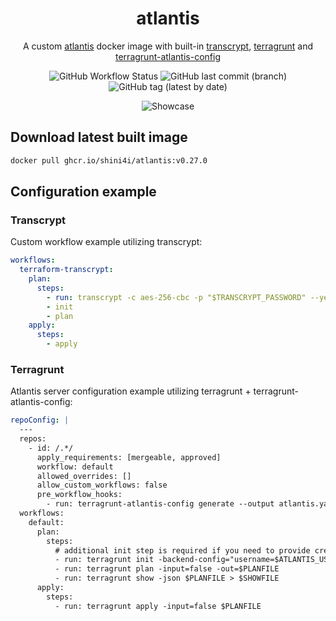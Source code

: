 <div align="center">

# atlantis
A custom [atlantis](https://github.com/runatlantis/atlantis) docker image with built-in [transcrypt](https://github.com/elasticdog/transcrypt), [terragrunt](https://github.com/gruntwork-io/terragrunt) and [terragrunt-atlantis-config](https://github.com/transcend-io/terragrunt-atlantis-config)

![GitHub Workflow Status](https://img.shields.io/github/actions/workflow/status/shini4i/docker-atlantis/build-and-publish.yml?branch=main&style=flat-square)
![GitHub last commit (branch)](https://img.shields.io/github/last-commit/shini4i/docker-atlantis/main?style=flat-square)
![GitHub tag (latest by date)](https://img.shields.io/github/v/tag/shini4i/docker-atlantis?style=flat-square)

<img src="https://raw.githubusercontent.com/runatlantis/atlantis/main/runatlantis.io/.vuepress/public/hero.png" alt="Showcase">
</div>

## Download latest built image
```bash
docker pull ghcr.io/shini4i/atlantis:v0.27.0
```

## Configuration example
### Transcrypt
Custom workflow example utilizing transcrypt:
```yaml
workflows:
  terraform-transcrypt:
    plan:
      steps:
        - run: transcrypt -c aes-256-cbc -p "$TRANSCRYPT_PASSWORD" --yes || transcrypt -c aes-256-cbc -p "$TRANSCRYPT_PASSWORD" --upgrade --yes
        - init
        - plan
    apply:
      steps:
        - apply
```
### Terragrunt
Atlantis server configuration example utilizing terragrunt + terragrunt-atlantis-config:
```yaml
repoConfig: |
  ---
  repos:
    - id: /.*/
      apply_requirements: [mergeable, approved]
      workflow: default
      allowed_overrides: []
      allow_custom_workflows: false
      pre_workflow_hooks:
        - run: terragrunt-atlantis-config generate --output atlantis.yaml --autoplan
  workflows:
    default:
      plan:
        steps: 
          # additional init step is required if you need to provide credentials for backend config
          - run: terragrunt init -backend-config="username=$ATLANTIS_USER" -backend-config="password=$ATLANTIS_TOKEN"
          - run: terragrunt plan -input=false -out=$PLANFILE
          - run: terragrunt show -json $PLANFILE > $SHOWFILE
      apply:
        steps:
          - run: terragrunt apply -input=false $PLANFILE
```
